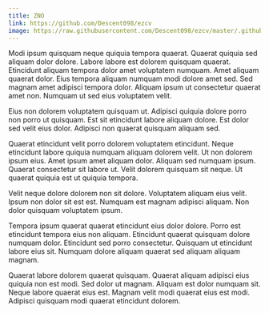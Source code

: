 ```yaml
---
title: ZNO
link: https://github.com/Descent098/ezcv
image: https://raw.githubusercontent.com/Descent098/ezcv/master/.github/logo.png
---
```


Modi ipsum quisquam neque quiquia tempora quaerat. Quaerat quiquia sed aliquam dolor dolore. Labore labore est dolorem quisquam quaerat. Etincidunt aliquam tempora dolor amet voluptatem numquam. Amet aliquam quaerat dolor. Eius tempora aliquam numquam modi dolore amet sed. Sed magnam amet adipisci tempora dolor. Aliquam ipsum ut consectetur quaerat amet non. Numquam ut sed eius voluptatem velit.

Eius non dolorem voluptatem quisquam ut. Adipisci quiquia dolore porro non porro ut quisquam. Est sit etincidunt labore aliquam dolore. Est dolor sed velit eius dolor. Adipisci non quaerat quisquam aliquam sed.

Quaerat etincidunt velit porro dolorem voluptatem etincidunt. Neque etincidunt labore quiquia numquam aliquam dolorem velit. Ut non dolorem ipsum eius. Amet ipsum amet aliquam dolor. Aliquam sed numquam ipsum. Quaerat consectetur sit labore ut. Velit dolorem quisquam sit neque. Ut quaerat quiquia est ut quiquia tempora.

Velit neque dolore dolorem non sit dolore. Voluptatem aliquam eius velit. Ipsum non dolor sit est est. Numquam est magnam adipisci aliquam. Non dolor quisquam voluptatem ipsum.

Tempora ipsum quaerat quaerat etincidunt eius dolor dolore. Porro est etincidunt tempora eius non aliquam. Etincidunt quaerat quisquam dolore numquam dolor. Etincidunt sed porro consectetur. Quisquam ut etincidunt labore eius sit. Numquam dolore aliquam quaerat sed aliquam aliquam magnam.

Quaerat labore dolorem quaerat quisquam. Quaerat aliquam adipisci eius quiquia non est modi. Sed dolor ut magnam. Aliquam est dolor numquam sit. Neque labore quaerat eius est. Magnam velit modi quaerat eius est modi. Adipisci quisquam modi quaerat etincidunt dolorem.
    